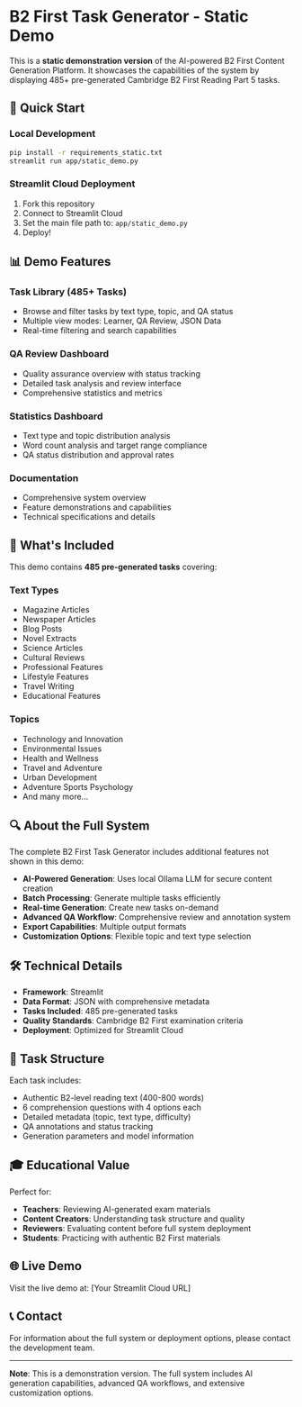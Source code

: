 # B2 First Task Generator - Static Demo

This is a **static demonstration version** of the AI-powered B2 First Content Generation Platform. It showcases the capabilities of the system by displaying 485+ pre-generated Cambridge B2 First Reading Part 5 tasks.

## 🚀 Quick Start

### Local Development
```bash
pip install -r requirements_static.txt
streamlit run app/static_demo.py
```

### Streamlit Cloud Deployment
1. Fork this repository
2. Connect to Streamlit Cloud
3. Set the main file path to: `app/static_demo.py`
4. Deploy!

## 📊 Demo Features

### Task Library (485+ Tasks)
- Browse and filter tasks by text type, topic, and QA status
- Multiple view modes: Learner, QA Review, JSON Data
- Real-time filtering and search capabilities

### QA Review Dashboard
- Quality assurance overview with status tracking
- Detailed task analysis and review interface
- Comprehensive statistics and metrics

### Statistics Dashboard
- Text type and topic distribution analysis
- Word count analysis and target range compliance
- QA status distribution and approval rates

### Documentation
- Comprehensive system overview
- Feature demonstrations and capabilities
- Technical specifications and details

## 🎯 What's Included

This demo contains **485 pre-generated tasks** covering:

### Text Types
- Magazine Articles
- Newspaper Articles  
- Blog Posts
- Novel Extracts
- Science Articles
- Cultural Reviews
- Professional Features
- Lifestyle Features
- Travel Writing
- Educational Features

### Topics
- Technology and Innovation
- Environmental Issues
- Health and Wellness
- Travel and Adventure
- Urban Development
- Adventure Sports Psychology
- And many more...

## 🔍 About the Full System

The complete B2 First Task Generator includes additional features not shown in this demo:

- **AI-Powered Generation**: Uses local Ollama LLM for secure content creation
- **Batch Processing**: Generate multiple tasks efficiently
- **Real-time Generation**: Create new tasks on-demand
- **Advanced QA Workflow**: Comprehensive review and annotation system
- **Export Capabilities**: Multiple output formats
- **Customization Options**: Flexible topic and text type selection

## 🛠️ Technical Details

- **Framework**: Streamlit
- **Data Format**: JSON with comprehensive metadata
- **Tasks Included**: 485 pre-generated tasks
- **Quality Standards**: Cambridge B2 First examination criteria
- **Deployment**: Optimized for Streamlit Cloud

## 📝 Task Structure

Each task includes:
- Authentic B2-level reading text (400-800 words)
- 6 comprehension questions with 4 options each
- Detailed metadata (topic, text type, difficulty)
- QA annotations and status tracking
- Generation parameters and model information

## 🎓 Educational Value

Perfect for:
- **Teachers**: Reviewing AI-generated exam materials
- **Content Creators**: Understanding task structure and quality
- **Reviewers**: Evaluating content before full system deployment
- **Students**: Practicing with authentic B2 First materials

## 🌐 Live Demo

Visit the live demo at: [Your Streamlit Cloud URL]

## 📞 Contact

For information about the full system or deployment options, please contact the development team.

---

**Note**: This is a demonstration version. The full system includes AI generation capabilities, advanced QA workflows, and extensive customization options. 